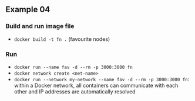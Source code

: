## Example 04

### Build and run image file
- `docker build -t fn .` (favourite nodes)

### Run
- `docker run --name fav -d --rm -p 3000:3000 fn`
- `docker network create <net-name>`
- `docker run --network my-network --name fav -d --rm -p 3000:3000 fn`: within a Docker network, all containers can communicate with each other and IP addresses are automatically resolved